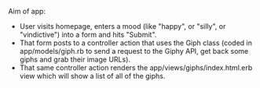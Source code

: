 Aim of app:

- User visits homepage, enters a mood (like "happy", or "silly", or "vindictive") into a form and hits "Submit".
- That form posts to a controller action that uses the Giph class (coded in app/models/giph.rb to send a request to the Giphy API, get back some giphs and grab their image URLs).
- That same controller action renders the app/views/giphs/index.html.erb view which will show a list of all of the giphs.
